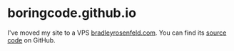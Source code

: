 # boringcode.github.io

I've moved my site to a VPS [bradleyrosenfeld.com](https://bradleyrosenfeld.com). You can find its [source code](https://github.com/bradleyrosenfeld.com) on GitHub.
